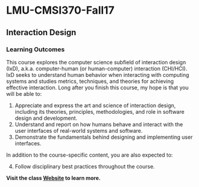 # LMU-CMSI370-Fall17
## Interaction Design

### Learning Outcomes

This course explores the computer science subfield of  interaction  design  (IxD),  a.k.a. computer-human (or human-computer) interaction (CHI/HCI). IxD seeks to understand  human  behavior  when  interacting  with computing systems and studies metrics, techniques, and  theories  for  achieving  effective  interaction. Long  after  you  finish  this  course,  my  hope  is  that you will be able to:

1. Appreciate  and  express  the  art  and  science of  interaction design, including its theories, principles,  methodologies,  and  role  in  software design and development. 
2. Understand  and  report  on  how  humans  behave and interact with the user interfaces of real-world systems and software. 
3. Demonstrate  the  fundamentals  behind  designing and implementing user interfaces. 

In  addition  to  the  course-specific  content,  you  are also expected to: 

4. Follow  disciplinary  best  practices  throughout the course. 

**Visit the class [Website](http://dondi.lmu.build/fall2016/cmsi370/) to learn more.**
